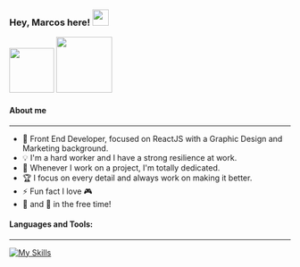 ### Hey, Marcos here! <img src="https://raw.githubusercontent.com/MartinHeinz/MartinHeinz/master/wave.gif" width="29px"> 

 <a href = "mailto:mvsouza7@gmail.com"><img src="https://img.shields.io/badge/-Gmail-%23333?style=for-the-badge&logo=gmail&logoColor=red" target="_blank" width="80px"></a >
 <a href="https://www.linkedin.com/in/mvnulman" target="_blank"><img src="https://img.shields.io/badge/-LinkedIn-%230077B5?style=for-the-badge&logo=linkedin&logoColor=white" target="_blank" width="100px"></a> 

#### About me
---

- 🚀 Front End Developer, focused on ReactJS with a Graphic Design and Marketing background.
- 💡 I'm a hard worker and I have a strong resilience at work.
- 🎯 Whenever I work on a project, I'm totally dedicated. 
- 🏆 I focus on every detail and always work on making it better.
- ⚡ Fun fact I love 🎮
- 🎸 and 📸 in the free time! 

#### Languages and Tools: 
---
[![My Skills](https://skillicons.dev/icons?i=html,css,js,react,nodejs,git,figma,ps,ai )](https://skillicons.dev)

